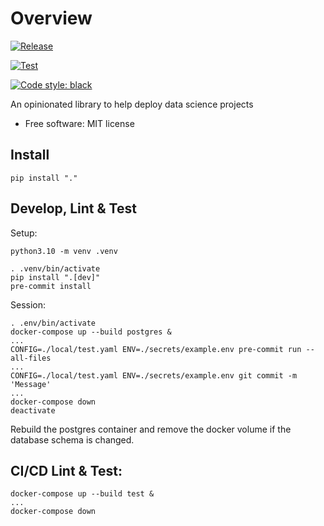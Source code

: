 # Overview

[![Release](https://github.com/pennsignals/dsdk/actions/workflows/release.yml/badge.svg)](https://github.com/pennsignals/dsdk/actions/workflows/release.yml)

[![Test](https://github.com/pennsignals/dsdk/actions/workflows/test.yml/badge.svg)](https://github.com/pennsignals/dsdk/actions/workflows/test.yml)

[![Code style: black](https://img.shields.io/badge/code%20style-black-000000.svg)](https://github.com/psf/black)

An opinionated library to help deploy data science projects

- Free software: MIT license

## Install

    pip install "."

## Develop, Lint & Test

Setup:

    python3.10 -m venv .venv

    . .venv/bin/activate
    pip install ".[dev]"
    pre-commit install

Session:

    . .env/bin/activate
    docker-compose up --build postgres &
    ...
    CONFIG=./local/test.yaml ENV=./secrets/example.env pre-commit run --all-files
    ...
    CONFIG=./local/test.yaml ENV=./secrets/example.env git commit -m 'Message'
    ...
    docker-compose down
    deactivate

Rebuild the postgres container and remove the docker volume if the database schema is changed.

## CI/CD Lint & Test:

    docker-compose up --build test &
    ...
    docker-compose down
